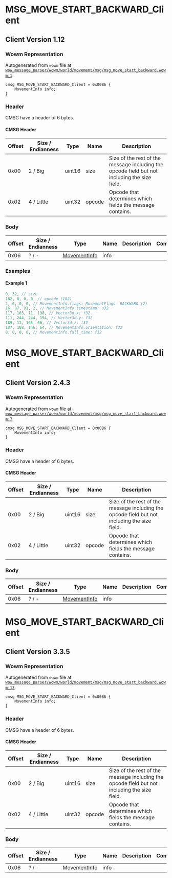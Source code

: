 # MSG_MOVE_START_BACKWARD_Client

## Client Version 1.12

### Wowm Representation

Autogenerated from `wowm` file at [`wow_message_parser/wowm/world/movement/msg/msg_move_start_backward.wowm:1`](https://github.com/gtker/wow_messages/tree/main/wow_message_parser/wowm/world/movement/msg/msg_move_start_backward.wowm#L1).
```rust,ignore
cmsg MSG_MOVE_START_BACKWARD_Client = 0x00B6 {
    MovementInfo info;
}
```
### Header

CMSG have a header of 6 bytes.

#### CMSG Header

| Offset | Size / Endianness | Type   | Name   | Description |
| ------ | ----------------- | ------ | ------ | ----------- |
| 0x00   | 2 / Big           | uint16 | size   | Size of the rest of the message including the opcode field but not including the size field.|
| 0x02   | 4 / Little        | uint32 | opcode | Opcode that determines which fields the message contains.|

### Body

| Offset | Size / Endianness | Type | Name | Description | Comment |
| ------ | ----------------- | ---- | ---- | ----------- | ------- |
| 0x06 | ? / - | [MovementInfo](movementinfo.md) | info |  |  |

### Examples

#### Example 1

```c
0, 32, // size
182, 0, 0, 0, // opcode (182)
2, 0, 0, 0, // MovementInfo.flags: MovementFlags  BACKWARD (2)
16, 87, 91, 2, // MovementInfo.timestamp: u32
117, 165, 11, 198, // Vector3d.x: f32
111, 244, 244, 194, // Vector3d.y: f32
189, 13, 165, 66, // Vector3d.z: f32
107, 108, 146, 64, // MovementInfo.orientation: f32
0, 0, 0, 0, // MovementInfo.fall_time: f32
```
# MSG_MOVE_START_BACKWARD_Client

## Client Version 2.4.3

### Wowm Representation

Autogenerated from `wowm` file at [`wow_message_parser/wowm/world/movement/msg/msg_move_start_backward.wowm:7`](https://github.com/gtker/wow_messages/tree/main/wow_message_parser/wowm/world/movement/msg/msg_move_start_backward.wowm#L7).
```rust,ignore
cmsg MSG_MOVE_START_BACKWARD_Client = 0x00B6 {
    MovementInfo info;
}
```
### Header

CMSG have a header of 6 bytes.

#### CMSG Header

| Offset | Size / Endianness | Type   | Name   | Description |
| ------ | ----------------- | ------ | ------ | ----------- |
| 0x00   | 2 / Big           | uint16 | size   | Size of the rest of the message including the opcode field but not including the size field.|
| 0x02   | 4 / Little        | uint32 | opcode | Opcode that determines which fields the message contains.|

### Body

| Offset | Size / Endianness | Type | Name | Description | Comment |
| ------ | ----------------- | ---- | ---- | ----------- | ------- |
| 0x06 | ? / - | [MovementInfo](movementinfo.md) | info |  |  |

# MSG_MOVE_START_BACKWARD_Client

## Client Version 3.3.5

### Wowm Representation

Autogenerated from `wowm` file at [`wow_message_parser/wowm/world/movement/msg/msg_move_start_backward.wowm:13`](https://github.com/gtker/wow_messages/tree/main/wow_message_parser/wowm/world/movement/msg/msg_move_start_backward.wowm#L13).
```rust,ignore
cmsg MSG_MOVE_START_BACKWARD_Client = 0x00B6 {
    MovementInfo info;
}
```
### Header

CMSG have a header of 6 bytes.

#### CMSG Header

| Offset | Size / Endianness | Type   | Name   | Description |
| ------ | ----------------- | ------ | ------ | ----------- |
| 0x00   | 2 / Big           | uint16 | size   | Size of the rest of the message including the opcode field but not including the size field.|
| 0x02   | 4 / Little        | uint32 | opcode | Opcode that determines which fields the message contains.|

### Body

| Offset | Size / Endianness | Type | Name | Description | Comment |
| ------ | ----------------- | ---- | ---- | ----------- | ------- |
| 0x06 | ? / - | [MovementInfo](movementinfo.md) | info |  |  |

